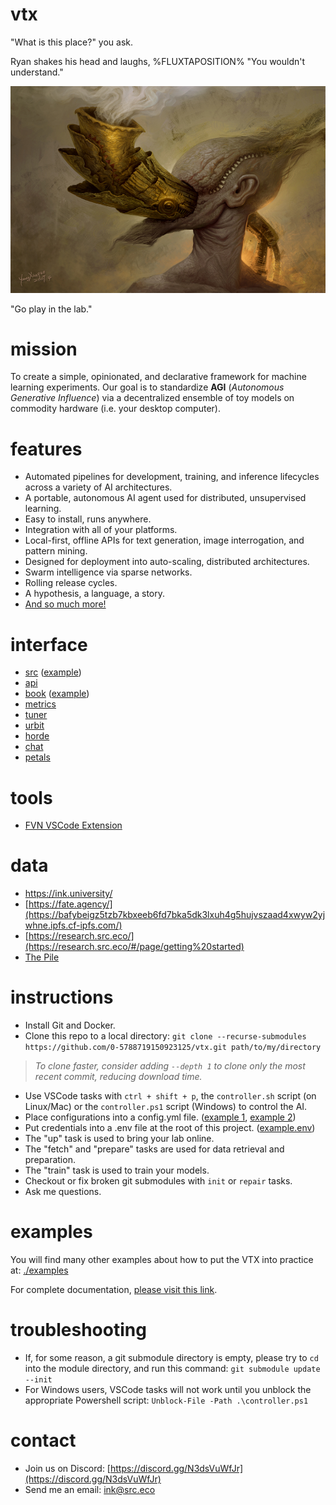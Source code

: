 # vtx

"What is this place?" you ask.

Ryan shakes his head and laughs, %FLUXTAPOSITION% "You wouldn't understand."

![Adam](adam.jpg)

"Go play in the lab."

# mission

To create a simple, opinionated, and declarative framework for machine learning experiments. Our goal is to standardize **AGI** (*Autonomous Generative Influence*) via a decentralized ensemble of toy models on commodity hardware (i.e. your desktop computer).

# features

- Automated pipelines for development, training, and inference lifecycles across a variety of AI architectures.
- A portable, autonomous AI agent used for distributed, unsupervised learning. 
- Easy to install, runs anywhere.
- Integration with all of your platforms.
- Local-first, offline APIs for text generation, image interrogation, and pattern mining.
- Designed for deployment into auto-scaling, distributed architectures.
- Swarm intelligence via sparse networks.
- Rolling release cycles.
- A hypothesis, a language, a story.
- [And so much more!](https://studio.src.eco/nail/vtx/)

# interface

- [src](http://localhost:8880) ([example](https://src.eco))
- [api](http://localhost:8881)
- [book](http://localhost:8882) ([example](https://pen.university))
- [metrics](http://localhost:8883)
- [tuner](http://localhost:8884)
- [urbit](http://localhost:8885)
- [horde](http://localhost:8886)
- [chat](https://chat.petals.dev/)
- [petals](https://health.petals.dev/)

# tools

- [FVN VSCode Extension](https://github.com/0-5788719150923125/fvn)

# data

- https://ink.university/
- [https://fate.agency/](https://bafybeigz5tzb7kbxeeb6fd7bka5dk3lxuh4g5hujvszaad4xwyw2yjwhne.ipfs.cf-ipfs.com/)
- [https://research.src.eco/](https://research.src.eco/#/page/getting%20started)
- [The Pile](https://bafybeiftud3ppm5n5uudtirm4cf5zgonn44no2qg57isduo5gjeaqvvt2u.ipfs.cf-ipfs.com/)

# instructions

- Install Git and Docker.
- Clone this repo to a local directory: `git clone --recurse-submodules https://github.com/0-5788719150923125/vtx.git path/to/my/directory`
> <i>To clone faster, consider adding `--depth 1` to clone only the most recent commit, reducing download time.</i>
- Use VSCode tasks with `ctrl + shift + p`, the `controller.sh` script (on Linux/Mac) or the `controller.ps1` script (Windows) to control the AI.
- Place configurations into a config.yml file. ([example 1](./src/1-parts.yml), [example 2](./src/2-data.yml))
- Put credentials into a .env file at the root of this project. ([example.env](./examples/inference/.env))
- The "up" task is used to bring your lab online.
- The "fetch" and "prepare" tasks are used for data retrieval and preparation.
- The "train" task is used to train your models.
- Checkout or fix broken git submodules with `init` or `repair` tasks.
- Ask me questions.

# examples

You will find many other examples about how to put the VTX into practice at: [./examples](./examples/)

For complete documentation, [please visit this link](https://studio.src.eco/nail/vtx/).

# troubleshooting

- If, for some reason, a git submodule directory is empty, please try to `cd` into the module directory, and run this command: `git submodule update --init` 
- For Windows users, VSCode tasks will not work until you unblock the appropriate Powershell script: `Unblock-File -Path .\controller.ps1`

# contact

- Join us on Discord: [https://discord.gg/N3dsVuWfJr](https://discord.gg/N3dsVuWfJr)
- Send me an email: [ink@src.eco](mailto:ink@src.eco?subject=[GitHub]%20<title>)
